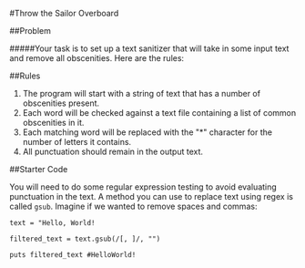 #Throw the Sailor Overboard

##Problem

#####Your task is to set up a text sanitizer that will take in some input text and remove all obscenities. Here are the rules:

##Rules
1. The program will start with a string of text that has a number of obscenities present.
2. Each word will be checked against a text file containing a list of common obscenities in it.
3. Each matching word will be replaced with the "*" character for the number of letters it contains.
4. All punctuation should remain in the output text.

##Starter Code

You will need to do some regular expression testing to avoid evaluating punctuation in the text. A method you can use to replace text using regex is called `gsub`. Imagine if we wanted to remove spaces and commas:

```
text = "Hello, World!

filtered_text = text.gsub(/[, ]/, "")

puts filtered_text #HelloWorld!
```